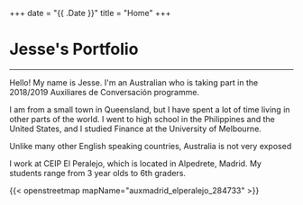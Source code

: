 +++
date = "{{ .Date }}"
title = "Home"
+++

# Jesse's Portfolio

----------
 
Hello! My name is Jesse. I'm an Australian who is taking part in the 2018\/2019 Auxiliares de Conversación programme. 

I am from a small town in Queensland, but I have spent a lot of time living in other parts of the world. I went to high school in the Philippines and the United States, and I studied Finance at the University of Melbourne. 

Unlike many other English speaking countries, Australia is not very exposed

I work at CEIP El Peralejo, which is located in Alpedrete, Madrid. My students range from 3 year olds to 6th graders.

{{< openstreetmap mapName="auxmadrid_elperalejo_284733" >}}